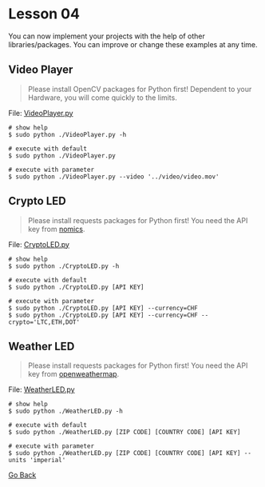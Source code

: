 # Lesson 04

You can now implement your projects with the help of other libraries/packages. You can improve or change these examples at any time.

## Video Player

> Please install OpenCV packages for Python first! Dependent to your Hardware, you will come quickly to the limits.

File: [VideoPlayer.py](./VideoPlayer.py)

```shell
# show help
$ sudo python ./VideoPlayer.py -h

# execute with default
$ sudo python ./VideoPlayer.py

# execute with parameter
$ sudo python ./VideoPlayer.py --video '../video/video.mov'
```

## Crypto LED

> Please install requests packages for Python first! You need the API key from [nomics](https://nomics.com/).

File: [CryptoLED.py](./CryptoLED.py)

```shell
# show help
$ sudo python ./CryptoLED.py -h

# execute with default
$ sudo python ./CryptoLED.py [API KEY]

# execute with parameter
$ sudo python ./CryptoLED.py [API KEY] --currency=CHF
$ sudo python ./CryptoLED.py [API KEY] --currency=CHF --crypto='LTC,ETH,DOT'
```

## Weather LED

> Please install requests packages for Python first! You need the API key from [openweathermap](https://openweathermap.org/).

File: [WeatherLED.py](./WeatherLED.py)

```shell
# show help
$ sudo python ./WeatherLED.py -h

# execute with default
$ sudo python ./WeatherLED.py [ZIP CODE] [COUNTRY CODE] [API KEY]

# execute with parameter
$ sudo python ./WeatherLED.py [ZIP CODE] [COUNTRY CODE] [API KEY] --units 'imperial'
```

[Go Back](../readme.md)